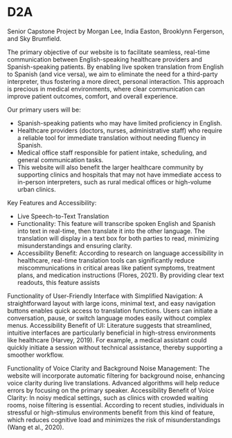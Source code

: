 # D2A
Senior Capstone Project by Morgan Lee, India Easton, Brooklynn Fergerson, and Sky Brumfield.

The primary objective of our website is to facilitate seamless, real-time communication between English-speaking healthcare providers and Spanish-speaking patients. By enabling live spoken translation from English to Spanish (and vice versa), we aim to eliminate the need for a third-party interpreter, thus fostering a more direct, personal interaction. This approach is precious in medical environments, where clear communication can improve patient outcomes, comfort, and overall experience.

Our primary users will be:
- Spanish-speaking patients who may have limited proficiency in English.
- Healthcare providers (doctors, nurses, administrative staff) who require a reliable tool for immediate translation without needing fluency in Spanish.
- Medical office staff responsible for patient intake, scheduling, and general communication tasks.
- This website will also benefit the larger healthcare community by supporting clinics and hospitals that may not have immediate access to in-person interpreters, such as rural medical offices or high-volume urban clinics.

Key Features and Accessibility:
- Live Speech-to-Text Translation
- Functionality: This feature will transcribe spoken English and Spanish into text in real-time, then translate it into the other language. The translation will display in a text box for both parties to read, minimizing misunderstandings and ensuring clarity.
- Accessibility Benefit: According to research on language accessibility in healthcare, real-time translation tools can significantly reduce miscommunications in critical areas like patient symptoms, treatment plans, and medication instructions (Flores, 2021). By providing clear text readouts, this feature assists

Functionality of User-Friendly Interface with Simplified Navigation: A straightforward layout with large icons, minimal text, and easy navigation buttons enables quick access to translation functions. Users can initiate a conversation, pause, or switch language modes easily without complex menus.
Accessibility Benefit of UI: Literature suggests that streamlined, intuitive interfaces are particularly beneficial in high-stress environments like healthcare (Harvey, 2019). For example, a medical assistant could quickly initiate a session without technical assistance, thereby supporting a smoother workflow.

Functionality of Voice Clarity and Background Noise Management: The website will incorporate automatic filtering for background noise, enhancing voice clarity during live translations. Advanced algorithms will help reduce errors by focusing on the primary speaker.
Accessibility Benefit of Voice Clarity: In noisy medical settings, such as clinics with crowded waiting rooms, noise filtering is essential. According to recent studies, individuals in stressful or high-stimulus environments benefit from this kind of feature, which reduces cognitive load and minimizes the risk of misunderstandings (Wang et al., 2020).

